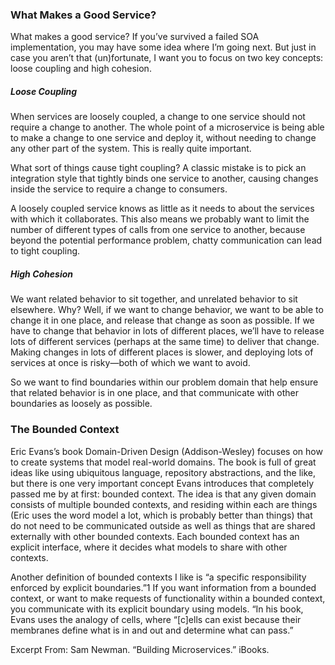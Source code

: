 ### What Makes a Good Service?

What makes a good service? If you’ve survived a failed SOA implementation, you may have some idea where I’m going next. But just in case you aren’t that (un)fortunate, I want you to focus on two key concepts: loose coupling and high cohesion. 

##### Loose Coupling

When services are loosely coupled, a change to one service should not require a change to another. The whole point of a microservice is being able to make a change to one service and deploy it, without needing to change any other part of the system. This is really quite important.

What sort of things cause tight coupling? A classic mistake is to pick an integration style that tightly binds one service to another, causing changes inside the service to require a change to consumers. 

A loosely coupled service knows as little as it needs to about the services with which it collaborates. This also means we probably want to limit the number of different types of calls from one service to another, because beyond the potential performance problem, chatty communication can lead to tight coupling.

##### High Cohesion

We want related behavior to sit together, and unrelated behavior to sit elsewhere. Why? Well, if we want to change behavior, we want to be able to change it in one place, and release that change as soon as possible. If we have to change that behavior in lots of different places, we’ll have to release lots of different services (perhaps at the same time) to deliver that change. Making changes in lots of different places is slower, and deploying lots of services at once is risky—both of which we want to avoid.

So we want to find boundaries within our problem domain that help ensure that related behavior is in one place, and that communicate with other boundaries as loosely as possible.

### The Bounded Context

Eric Evans’s book Domain-Driven Design (Addison-Wesley) focuses on how to create systems that model real-world domains. The book is full of great ideas like using ubiquitous language, repository abstractions, and the like, but there is one very important concept Evans introduces that completely passed me by at first: bounded context. The idea is that any given domain consists of multiple bounded contexts, and residing within each are things (Eric uses the word model a lot, which is probably better than things) that do not need to be communicated outside as well as things that are shared externally with other bounded contexts. Each bounded context has an explicit interface, where it decides what models to share with other contexts.

Another definition of bounded contexts I like is “a specific responsibility enforced by explicit boundaries.”1 If you want information from a bounded context, or want to make requests of functionality within a bounded context, you communicate with its explicit boundary using models. “In his book, Evans uses the analogy of cells, where “[c]ells can exist because their membranes define what is in and out and determine what can pass.”



Excerpt From: Sam Newman. “Building Microservices.” iBooks. 
